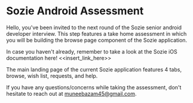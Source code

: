 # Sozie Android Assessment

Hello, you've been invited to the next round of the Sozie senior android developer interview. This step features a take home assessment in which you will be building the browse page component of the Sozie application. 

In case you haven't already, remember to take a look at the Sozie iOS documentation here! <<insert_link_here>>

The main landing page of the current Sozie application features 4 tabs, browse, wish list, requests, and help.



If you have any questions/concerns while taking the assessment, don't hesitate to reach out at muneebazam45@gmail.com.

